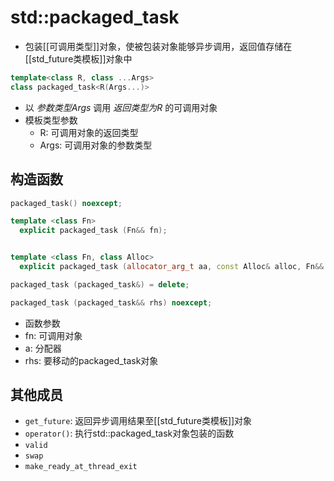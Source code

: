 # std::packaged_task

- 包装[[可调用类型]]对象，使被包装对象能够异步调用，返回值存储在[[std_future类模板]]对象中

```c++
template<class R, class ...Args>
class packaged_task<R(Args...)>
```
- 以 *参数类型Args* 调用 *返回类型为R* 的可调用对象
- 模板类型参数
  - R: 可调用对象的返回类型
  - Args: 可调用对象的参数类型

## 构造函数

```c++
packaged_task() noexcept;

template <class Fn>
  explicit packaged_task (Fn&& fn);


template <class Fn, class Alloc>
  explicit packaged_task (allocator_arg_t aa, const Alloc& alloc, Fn&& fn);

packaged_task (packaged_task&) = delete;

packaged_task (packaged_task&& rhs) noexcept;
```

-  函数参数
  - fn: 可调用对象
  - a: 分配器
  - rhs: 要移动的packaged_task对象

## 其他成员

- `get_future`: 返回异步调用结果至[[std_future类模板]]对象
- `operator()`: 执行std::packaged_task对象包装的函数
- `valid`
- `swap`
- `make_ready_at_thread_exit`